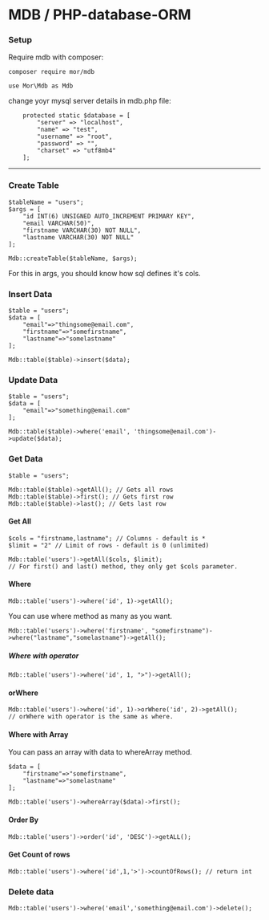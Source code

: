 # MDB / PHP-database-ORM

### Setup

Require mdb with composer:

`composer require mor/mdb`

`use Mor\Mdb as Mdb` 

change yoyr mysql server details in mdb.php file:

```
    protected static $database = [
        "server" => "localhost",
        "name" => "test",
        "username" => "root",
        "password" => "",
        "charset" => "utf8mb4"
    ];

```

----------------------------------

### Create Table

    
    $tableName = "users";
    $args = [
        "id INT(6) UNSIGNED AUTO_INCREMENT PRIMARY KEY",
        "email VARCHAR(50)",
        "firstname VARCHAR(30) NOT NULL",
        "lastname VARCHAR(30) NOT NULL"
    ];

    Mdb::createTable($tableName, $args);

For this in args, you should know how sql defines it's cols.


### Insert Data
    
    $table = "users";
    $data = [
        "email"=>"thingsome@email.com",
        "firstname"=>"somefirstname",
        "lastname"=>"somelastname"
    ];
    
    Mdb::table($table)->insert($data);

### Update Data

    $table = "users";
    $data = [
        "email"=>"something@email.com"
    ];
    
    Mdb::table($table)->where('email', 'thingsome@email.com')->update($data);
    
### Get Data

    $table = "users";
    
    Mdb::table($table)->getAll(); // Gets all rows
    Mdb::table($table)->first(); // Gets first row
    Mdb::table($table)->last(); // Gets last row
    
#### Get All
    
    $cols = "firstname,lastname"; // Columns - default is *
    $limit = "2" // Limit of rows - default is 0 (unlimited)
    
    Mdb::table('users')->getAll($cols, $limit);
    // For first() and last() method, they only get $cols parameter.

#### Where

    Mdb::table('users')->where('id', 1)->getAll();
    
You can use where method as many as you want.

    Mdb::table('users')->where('firstname', "somefirstname")->where("lastname","somelastname")->getAll();
    
##### Where with operator

    Mdb::table('users')->where('id', 1, ">")->getAll();
    
#### orWhere

    Mdb::table('users')->where('id', 1)->orWhere('id', 2)->getAll();
    // orWhere with operator is the same as where.
    
#### Where with Array

You can pass an array with data to whereArray method.

    $data = [
        "firstname"=>"somefirstname",
        "lastname"=>"somelastname"
    ];
    
    Mdb::table('users')->whereArray($data)->first();

#### Order By

    Mdb::table('users')->order('id', 'DESC')->getALL();


#### Get Count of rows

    Mdb::table('users')->where('id',1,'>')->countOfRows(); // return int


### Delete data

    Mdb::table('users')->where('email','something@email.com')->delete();
